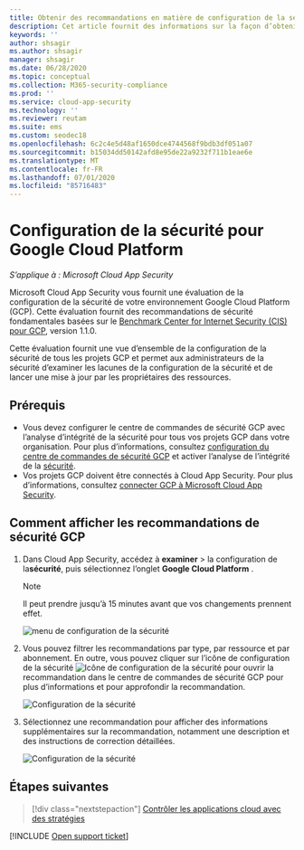 ```yaml
---
title: Obtenir des recommandations en matière de configuration de la sécurité pour GCP
description: Cet article fournit des informations sur la façon d’obtenir des recommandations en matière de configuration de la sécurité dans Cloud App Security en s’intégrant à Google Cloud Platform.
keywords: ''
author: shsagir
ms.author: shsagir
manager: shsagir
ms.date: 06/28/2020
ms.topic: conceptual
ms.collection: M365-security-compliance
ms.prod: ''
ms.service: cloud-app-security
ms.technology: ''
ms.reviewer: reutam
ms.suite: ems
ms.custom: seodec18
ms.openlocfilehash: 6c2c4e5d48af1650dce4744568f9bdb3df051a07
ms.sourcegitcommit: b15034dd50142afd8e95de22a9232f711b1eae6e
ms.translationtype: MT
ms.contentlocale: fr-FR
ms.lasthandoff: 07/01/2020
ms.locfileid: "85716483"
---
```

# <a name="security-configuration-for-google-cloud-platform"></a>Configuration de la sécurité pour Google Cloud Platform

*S’applique à : Microsoft Cloud App Security*

Microsoft Cloud App Security vous fournit une évaluation de la configuration de la sécurité de votre environnement Google Cloud Platform (GCP). Cette évaluation fournit des recommandations de sécurité fondamentales basées sur le [Benchmark Center for Internet Security (CIS) pour GCP](https://www.cisecurity.org/benchmark/google_cloud_computing_platform/), version 1.1.0.

Cette évaluation fournit une vue d’ensemble de la configuration de la sécurité de tous les projets GCP et permet aux administrateurs de la sécurité d’examiner les lacunes de la configuration de la sécurité et de lancer une mise à jour par les propriétaires des ressources.

## <a name="prerequisites"></a>Prérequis

- Vous devez configurer le centre de commandes de sécurité GCP avec l’analyse d’intégrité de la sécurité pour tous vos projets GCP dans votre organisation. Pour plus d’informations, consultez [configuration du centre de commandes de sécurité GCP](https://cloud.google.com/security-command-center/docs/quickstart-scc-setup) et activer l’analyse de l’intégrité de la [sécurité](https://cloud.google.com/security-command-center/docs/how-to-use-security-health-analytics).
- Vos projets GCP doivent être connectés à Cloud App Security. Pour plus d’informations, consultez [connecter GCP à Microsoft Cloud App Security](connect-google-gcp-to-microsoft-cloud-app-security.md).

## <a name="how-to-view-gcp-security-recommendations"></a>Comment afficher les recommandations de sécurité GCP

1. Dans Cloud App Security, accédez à **examiner**  >  la configuration de la**sécurité**, puis sélectionnez l’onglet **Google Cloud Platform** .

    > [!NOTE]
    > Il peut prendre jusqu’à 15 minutes avant que vos changements prennent effet.

    ![menu de configuration de la sécurité](media/security-configuration-menu.png)

1. Vous pouvez filtrer les recommandations par type, par ressource et par abonnement. En outre, vous pouvez cliquer sur l’icône de configuration de la sécurité ![Icône de configuration de la sécurité](media/asc-icon.png) pour ouvrir la recommandation dans le centre de commandes de sécurité GCP pour plus d’informations et pour approfondir la recommandation.

    ![Configuration de la sécurité](media/security-configuration-gcp.png)

1. Sélectionnez une recommandation pour afficher des informations supplémentaires sur la recommandation, notamment une description et des instructions de correction détaillées.

    ![Configuration de la sécurité](media/security-configuration-gcp-details.png)

## <a name="next-steps"></a>Étapes suivantes

> [!div class="nextstepaction"]
> [Contrôler les applications cloud avec des stratégies](control-cloud-apps-with-policies.md)

[!INCLUDE [Open support ticket](includes/support.md)]
